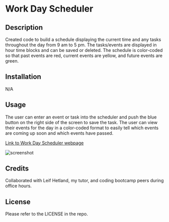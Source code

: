 # Work Day Scheduler 

## Description

Created code to build a schedule displaying the current time and any tasks throughout the day from 9 am to 5 pm. The tasks/events are displayed in hour time blocks and can be saved or deleted. The schedule is color-coded so that past events are red, current events are yellow, and future events are green. 

## Installation

N/A

## Usage

The user can enter an event or task into the scheduler and push the blue button on the right side of the screen to save the task. The user can view their events for the day in a color-coded format to easily tell which events are coming up soon and which events have passed. 

[Link to Work Day Scheduler webpage](https://crcarmen23.github.io/nyc-quiz/)

![screenshot](assets/screenshot.png)


## Credits

Collaborated with Leif Hetland, my tutor, and coding bootcamp peers during office hours.

## License

Please refer to the LICENSE in the repo.